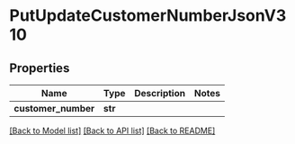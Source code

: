 # PutUpdateCustomerNumberJsonV310

## Properties
Name | Type | Description | Notes
------------ | ------------- | ------------- | -------------
**customer_number** | **str** |  | 

[[Back to Model list]](../README.md#documentation-for-models) [[Back to API list]](../README.md#documentation-for-api-endpoints) [[Back to README]](../README.md)


